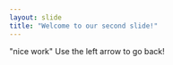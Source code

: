 ```yaml
---
layout: slide
title: "Welcome to our second slide!"
---
```

"nice work"
Use the left arrow to go back!
